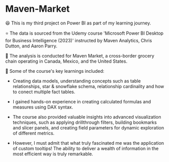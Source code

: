 # Maven-Market
😆 This is my third project on Power BI as part of my learning journey. 

⭐ The data is sourced from the Udemy course 'Microsoft Power BI Desktop for Business Intelligence (2023)' instructed by Maven Analytics, Chris Dutton, and Aaron Parry.

💬 The analysis is conducted for Maven Market, a cross-border grocery chain operating in Canada, Mexico, and the United States.

🎁 Some of the course's key learnings included:

- Creating data models, understanding concepts such as table relationships, star & snowflake schema, relationship cardinality and how to conect multiple fact tables. 

- I gained hands-on experience in creating calculated formulas and measures using DAX syntax. 

- The course also provided valuable insights into advanced visualization techniques, such as applying drillthrough filters, building bookmarks and slicer panels, and creating field parameters for dynamic exploration of different metrics.

- However, I must admit that what truly fascinated me was the application of custom tooltips! The ability to deliver a wealth of information in the most efficient way is truly remarkable.
      
